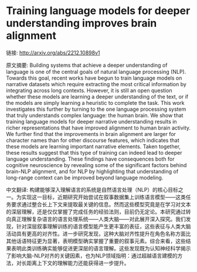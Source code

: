 # Training language models for deeper understanding improves brain alignment

链接: http://arxiv.org/abs/2212.10898v1

原文摘要:
Building systems that achieve a deeper understanding of language is one of
the central goals of natural language processing (NLP). Towards this goal,
recent works have begun to train language models on narrative datasets which
require extracting the most critical information by integrating across long
contexts. However, it is still an open question whether these models are
learning a deeper understanding of the text, or if the models are simply
learning a heuristic to complete the task. This work investigates this further
by turning to the one language processing system that truly understands complex
language: the human brain. We show that training language models for deeper
narrative understanding results in richer representations that have improved
alignment to human brain activity. We further find that the improvements in
brain alignment are larger for character names than for other discourse
features, which indicates that these models are learning important narrative
elements. Taken together, these results suggest that this type of training can
indeed lead to deeper language understanding. These findings have consequences
both for cognitive neuroscience by revealing some of the significant factors
behind brain-NLP alignment, and for NLP by highlighting that understanding of
long-range context can be improved beyond language modeling.

中文翻译:
构建能够深入理解语言的系统是自然语言处理（NLP）的核心目标之一。为实现这一目标，近期研究开始尝试在叙事数据集上训练语言模型——这类任务要求通过整合长上下文来提取最关键的信息。然而这些模型究竟是在学习对文本的深层理解，还是仅仅掌握了完成任务的经验法则，目前仍无定论。本研究通过转向真正理解复杂语言的语言处理系统——人类大脑——对此展开深入探究。我们发现，针对深层叙事理解训练的语言模型能产生更丰富的表征，这些表征与人类大脑活动具有更高的对齐性。进一步研究发现，这种大脑对齐性提升在角色名称方面比其他话语特征更为显著，表明模型确实掌握了重要的叙事元素。综合来看，这些结果表明此类训练确实能够促进更深层的语言理解。这些发现既为认知神经科学揭示了影响大脑-NLP对齐的关键因素，也为NLP领域指明：通过超越语言建模的方法，对长距离上下文的理解能力还能获得进一步提升。

